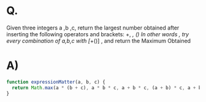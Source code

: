 # Q.
Given three integers a ,b ,c, return the largest number obtained after inserting the following operators and brackets: +, *, ()
In other words , try every combination of a,b,c with [*+()] , and return the Maximum Obtained


# A)
```js
function expressionMatter(a, b, c) {
  return Math.max(a * (b + c), a * b * c, a + b * c, (a + b) * c, a + b + c)
}
